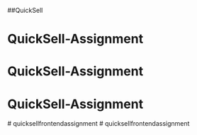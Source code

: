 ##QuickSell
# QuickSell-Assignment
# QuickSell-Assignment
# QuickSell-Assignment
#   q u i c k s e l l f r o n t e n d a s s i g n m e n t  
 #   q u i c k s e l l f r o n t e n d a s s i g n m e n t  
 